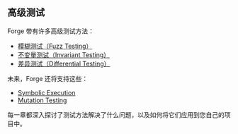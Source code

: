 ## 高级测试

Forge 带有许多高级测试方法：

- [模糊测试（Fuzz Testing）](./fuzz-testing.md)
- [不变量测试（Invariant Testing）](./invariant-testing.md)
- [差异测试（Differential Testing）](./differential-ffi-testing.md)

未来，Forge 还将支持这些：

- [Symbolic Execution](#)
- [Mutation Testing](#)

每一章都深入探讨了测试方法解决了什么问题，以及如何将它们应用到您自己的项目中。